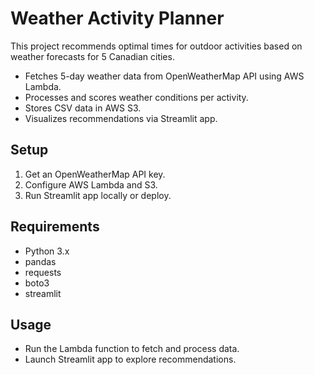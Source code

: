 # Weather Activity Planner

This project recommends optimal times for outdoor activities based on weather forecasts for 5 Canadian cities. 

- Fetches 5-day weather data from OpenWeatherMap API using AWS Lambda.
- Processes and scores weather conditions per activity.
- Stores CSV data in AWS S3.
- Visualizes recommendations via Streamlit app.

## Setup

1. Get an OpenWeatherMap API key.
2. Configure AWS Lambda and S3.
3. Run Streamlit app locally or deploy.

## Requirements

- Python 3.x
- pandas
- requests
- boto3
- streamlit

## Usage

- Run the Lambda function to fetch and process data.
- Launch Streamlit app to explore recommendations.
